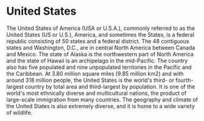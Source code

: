 # United States

The United States of America (USA or U.S.A.), commonly referred to as the United States (US or U.S.), America, and sometimes the States, is a federal republic consisting of 50 states and a federal district. The 48 contiguous states and Washington, D.C., are in central North America between Canada and Mexico. The state of Alaska is the northwestern part of North America and the state of Hawaii is an archipelago in the mid-Pacific. The country also has five populated and nine unpopulated territories in the Pacific and the Caribbean. At 3.80 million square miles (9.85 million km2) and with around 318 million people, the United States is the world's third- or fourth-largest country by total area and third-largest by population. It is one of the world's most ethnically diverse and multicultural nations, the product of large-scale immigration from many countries. The geography and climate of the United States is also extremely diverse, and it is home to a wide variety of wildlife.
